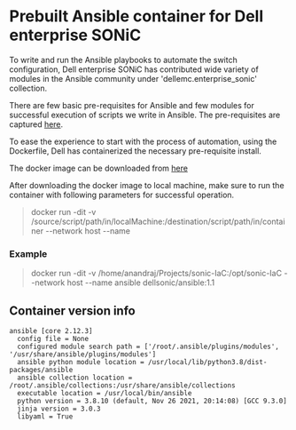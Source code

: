 # Prebuilt Ansible container for Dell enterprise SONiC

To write and run the Ansible playbooks to automate the switch configuration, Dell enterprise SONiC has contributed wide variety of modules in the Ansible community under 'dellemc.enterprise_sonic' collection. 

There are few basic pre-requisites for Ansible and few modules for successful execution of scripts we write in Ansible. The pre-requisites are captured [here](https://github.com/ansible-collections/dellemc.enterprise_sonic).

To ease the experience to start with the process of automation, using the Dockerfile, Dell has containerized the necessary pre-requisite install.

The docker image can be downloaded from [here](https://hub.docker.com/r/anandrajm/ansible)

After downloading the docker image to local machine, make sure to run the container with following parameters for successful operation.

>docker run -dit -v /source/script/path/in/localMachine:/destination/script/path/in/container --network host --name <container-name> <docker-image-name>

### Example

>docker run -dit -v /home/anandraj/Projects/sonic-IaC:/opt/sonic-IaC --network host --name ansible dellsonic/ansible:1.1

## Container version info
    ansible [core 2.12.3]
      config file = None
      configured module search path = ['/root/.ansible/plugins/modules', '/usr/share/ansible/plugins/modules']
      ansible python module location = /usr/local/lib/python3.8/dist-packages/ansible
      ansible collection location = /root/.ansible/collections:/usr/share/ansible/collections
      executable location = /usr/local/bin/ansible
      python version = 3.8.10 (default, Nov 26 2021, 20:14:08) [GCC 9.3.0]
      jinja version = 3.0.3
      libyaml = True

